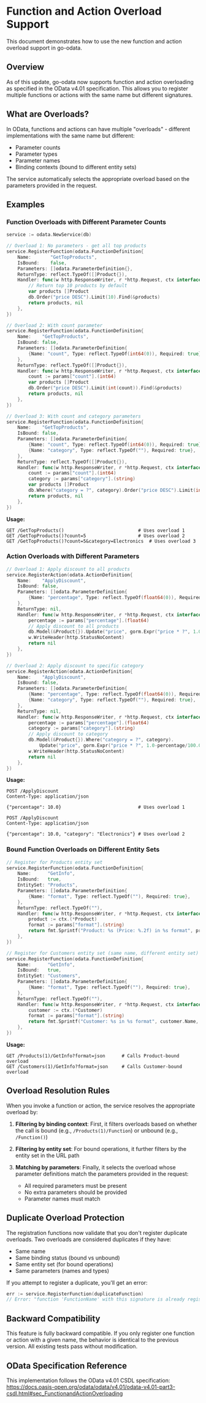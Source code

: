 # Function and Action Overload Support

This document demonstrates how to use the new function and action overload support in go-odata.

## Overview

As of this update, go-odata now supports function and action overloading as specified in the OData v4.01 specification. This allows you to register multiple functions or actions with the same name but different signatures.

## What are Overloads?

In OData, functions and actions can have multiple "overloads" - different implementations with the same name but different:
- Parameter counts
- Parameter types
- Parameter names
- Binding contexts (bound to different entity sets)

The service automatically selects the appropriate overload based on the parameters provided in the request.

## Examples

### Function Overloads with Different Parameter Counts

```go
service := odata.NewService(db)

// Overload 1: No parameters - get all top products
service.RegisterFunction(odata.FunctionDefinition{
    Name:       "GetTopProducts",
    IsBound:    false,
    Parameters: []odata.ParameterDefinition{},
    ReturnType: reflect.TypeOf([]Product{}),
    Handler: func(w http.ResponseWriter, r *http.Request, ctx interface{}, params map[string]interface{}) (interface{}, error) {
        // Return top 10 products by default
        var products []Product
        db.Order("price DESC").Limit(10).Find(&products)
        return products, nil
    },
})

// Overload 2: With count parameter
service.RegisterFunction(odata.FunctionDefinition{
    Name:    "GetTopProducts",
    IsBound: false,
    Parameters: []odata.ParameterDefinition{
        {Name: "count", Type: reflect.TypeOf(int64(0)), Required: true},
    },
    ReturnType: reflect.TypeOf([]Product{}),
    Handler: func(w http.ResponseWriter, r *http.Request, ctx interface{}, params map[string]interface{}) (interface{}, error) {
        count := params["count"].(int64)
        var products []Product
        db.Order("price DESC").Limit(int(count)).Find(&products)
        return products, nil
    },
})

// Overload 3: With count and category parameters
service.RegisterFunction(odata.FunctionDefinition{
    Name:    "GetTopProducts",
    IsBound: false,
    Parameters: []odata.ParameterDefinition{
        {Name: "count", Type: reflect.TypeOf(int64(0)), Required: true},
        {Name: "category", Type: reflect.TypeOf(""), Required: true},
    },
    ReturnType: reflect.TypeOf([]Product{}),
    Handler: func(w http.ResponseWriter, r *http.Request, ctx interface{}, params map[string]interface{}) (interface{}, error) {
        count := params["count"].(int64)
        category := params["category"].(string)
        var products []Product
        db.Where("category = ?", category).Order("price DESC").Limit(int(count)).Find(&products)
        return products, nil
    },
})
```

**Usage:**
```http
GET /GetTopProducts()                           # Uses overload 1
GET /GetTopProducts()?count=5                   # Uses overload 2
GET /GetTopProducts()?count=5&category=Electronics  # Uses overload 3
```

### Action Overloads with Different Parameters

```go
// Overload 1: Apply discount to all products
service.RegisterAction(odata.ActionDefinition{
    Name:    "ApplyDiscount",
    IsBound: false,
    Parameters: []odata.ParameterDefinition{
        {Name: "percentage", Type: reflect.TypeOf(float64(0)), Required: true},
    },
    ReturnType: nil,
    Handler: func(w http.ResponseWriter, r *http.Request, ctx interface{}, params map[string]interface{}) error {
        percentage := params["percentage"].(float64)
        // Apply discount to all products
        db.Model(&Product{}).Update("price", gorm.Expr("price * ?", 1.0-percentage/100.0))
        w.WriteHeader(http.StatusNoContent)
        return nil
    },
})

// Overload 2: Apply discount to specific category
service.RegisterAction(odata.ActionDefinition{
    Name:    "ApplyDiscount",
    IsBound: false,
    Parameters: []odata.ParameterDefinition{
        {Name: "percentage", Type: reflect.TypeOf(float64(0)), Required: true},
        {Name: "category", Type: reflect.TypeOf(""), Required: true},
    },
    ReturnType: nil,
    Handler: func(w http.ResponseWriter, r *http.Request, ctx interface{}, params map[string]interface{}) error {
        percentage := params["percentage"].(float64)
        category := params["category"].(string)
        // Apply discount to category
        db.Model(&Product{}).Where("category = ?", category).
            Update("price", gorm.Expr("price * ?", 1.0-percentage/100.0))
        w.WriteHeader(http.StatusNoContent)
        return nil
    },
})
```

**Usage:**
```http
POST /ApplyDiscount
Content-Type: application/json

{"percentage": 10.0}                            # Uses overload 1
```

```http
POST /ApplyDiscount
Content-Type: application/json

{"percentage": 10.0, "category": "Electronics"} # Uses overload 2
```

### Bound Function Overloads on Different Entity Sets

```go
// Register for Products entity set
service.RegisterFunction(odata.FunctionDefinition{
    Name:      "GetInfo",
    IsBound:   true,
    EntitySet: "Products",
    Parameters: []odata.ParameterDefinition{
        {Name: "format", Type: reflect.TypeOf(""), Required: true},
    },
    ReturnType: reflect.TypeOf(""),
    Handler: func(w http.ResponseWriter, r *http.Request, ctx interface{}, params map[string]interface{}) (interface{}, error) {
        product := ctx.(*Product)
        format := params["format"].(string)
        return fmt.Sprintf("Product: %s (Price: %.2f) in %s format", product.Name, product.Price, format), nil
    },
})

// Register for Customers entity set (same name, different entity set)
service.RegisterFunction(odata.FunctionDefinition{
    Name:      "GetInfo",
    IsBound:   true,
    EntitySet: "Customers",
    Parameters: []odata.ParameterDefinition{
        {Name: "format", Type: reflect.TypeOf(""), Required: true},
    },
    ReturnType: reflect.TypeOf(""),
    Handler: func(w http.ResponseWriter, r *http.Request, ctx interface{}, params map[string]interface{}) (interface{}, error) {
        customer := ctx.(*Customer)
        format := params["format"].(string)
        return fmt.Sprintf("Customer: %s in %s format", customer.Name, format), nil
    },
})
```

**Usage:**
```http
GET /Products(1)/GetInfo?format=json      # Calls Product-bound overload
GET /Customers(1)/GetInfo?format=json     # Calls Customer-bound overload
```

## Overload Resolution Rules

When you invoke a function or action, the service resolves the appropriate overload by:

1. **Filtering by binding context**: First, it filters overloads based on whether the call is bound (e.g., `/Products(1)/Function`) or unbound (e.g., `/Function()`)

2. **Filtering by entity set**: For bound operations, it further filters by the entity set in the URL path

3. **Matching by parameters**: Finally, it selects the overload whose parameter definitions match the parameters provided in the request:
   - All required parameters must be present
   - No extra parameters should be provided
   - Parameter names must match

## Duplicate Overload Protection

The registration functions now validate that you don't register duplicate overloads. Two overloads are considered duplicates if they have:
- Same name
- Same binding status (bound vs unbound)
- Same entity set (for bound operations)
- Same parameters (names and types)

If you attempt to register a duplicate, you'll get an error:
```go
err := service.RegisterFunction(duplicateFunction)
// Error: "function 'FunctionName' with this signature is already registered"
```

## Backward Compatibility

This feature is fully backward compatible. If you only register one function or action with a given name, the behavior is identical to the previous version. All existing tests pass without modification.

## OData Specification Reference

This implementation follows the OData v4.01 CSDL specification:
https://docs.oasis-open.org/odata/odata/v4.01/odata-v4.01-part3-csdl.html#sec_FunctionandActionOverloading
